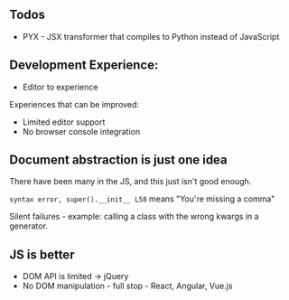 ## Todos

* PYX - JSX transformer that compiles to Python instead of JavaScript

## Development Experience:

* Editor to experience

Experiences that can be improved:

* Limited editor support
* No browser console integration

## Document abstraction is just one idea
There have been many in the JS, and this just isn't good enough.


`syntax error, super().__init__ L58` means "You're missing a comma"

Silent failures - example: calling a class with the wrong kwargs in a generator.

## JS is better

* DOM API is limited -> jQuery
* No DOM manipulation - full stop - React, Angular,  Vue.js
